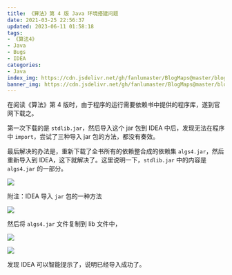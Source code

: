 ```yaml
---
title: 《算法》第 4 版 Java 环境搭建问题
date: 2021-03-25 22:56:37
updated: 2023-06-11 01:58:18
tags:
- 《算法4》
- Java
- Bugs
- IDEA
categories:
- Java
index_img: https://cdn.jsdelivr.net/gh/fanlumaster/BlogMaps@master/blogs/pictures/20210527222424.png
banner_img: https://cdn.jsdelivr.net/gh/fanlumaster/BlogMaps@master/blogs/pictures/20210527222437.png
---
```


在阅读《算法》第 4 版时，由于程序的运行需要依赖书中提供的程序库，遂到官网下载之。

第一次下载的是 `stdlib.jar`，然后导入这个 jar 包到 IDEA 中后，发现无法在程序中 `import`，尝试了三种导入 jar 包的方法，都没有奏效。

最后解决的办法是，重新下载了全书所有的依赖整合成的依赖集 `algs4.jar`，然后重新导入到 IDEA，这下就解决了。这里说明一下，`stdlib.jar` 中的内容是 `algs4.jar` 的一部分。

![](https://cdn.jsdelivr.net/gh/fanlumaster/BlogMaps@master/blogs/pictures/20210325230522.png)

附注：IDEA 导入 `jar` 包的一种方法

![](https://cdn.jsdelivr.net/gh/fanlumaster/BlogMaps@master/blogs/pictures/20210325230821.png)

然后将 `algs4.jar` 文件复制到 lib 文件中，

![](https://cdn.jsdelivr.net/gh/fanlumaster/BlogMaps@master/blogs/pictures/20210325231159.png)

![](https://cdn.jsdelivr.net/gh/fanlumaster/BlogMaps@master/blogs/pictures/20210325231223.png)

发现 IDEA 可以智能提示了，说明已经导入成功了。
